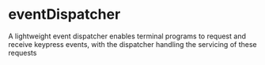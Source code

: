 # eventDispatcher
A lightweight event dispatcher enables terminal programs to request and receive keypress events, with the dispatcher handling the servicing of these requests
